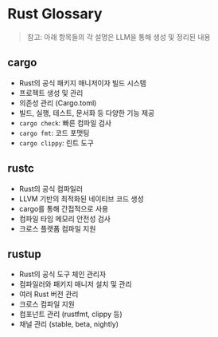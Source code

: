# Rust Glossary

> 참고: 아래 항목들의 각 설명은 LLM을 통해 생성 및 정리된 내용

## cargo

- Rust의 공식 패키지 매니저이자 빌드 시스템
- 프로젝트 생성 및 관리
- 의존성 관리 (Cargo.toml)
- 빌드, 실행, 테스트, 문서화 등 다양한 기능 제공
- `cargo check`: 빠른 컴파일 검사
- `cargo fmt`: 코드 포맷팅
- `cargo clippy`: 린트 도구

## rustc

- Rust의 공식 컴파일러
- LLVM 기반의 최적화된 네이티브 코드 생성
- cargo를 통해 간접적으로 사용
- 컴파일 타임 메모리 안전성 검사
- 크로스 플랫폼 컴파일 지원

## rustup

- Rust의 공식 도구 체인 관리자
- 컴파일러와 패키지 매니저 설치 및 관리
- 여러 Rust 버전 관리
- 크로스 컴파일 지원
- 컴포넌트 관리 (rustfmt, clippy 등)
- 채널 관리 (stable, beta, nightly)
